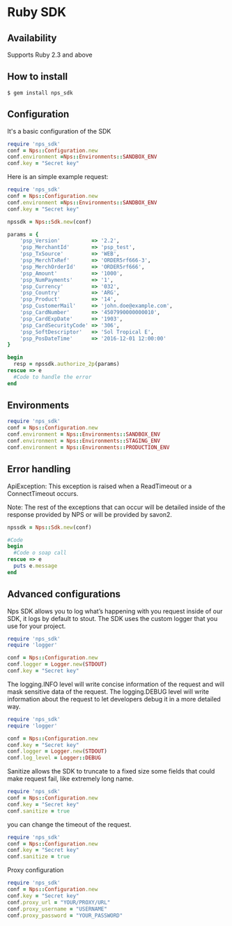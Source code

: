 #  Ruby SDK

## Availability
Supports Ruby 2.3 and above


## How to install

```shell_session
$ gem install nps_sdk
```

## Configuration

It's a basic configuration of the SDK

```ruby
require 'nps_sdk'
conf = Nps::Configuration.new
conf.environment =Nps::Environments::SANDBOX_ENV
conf.key = "Secret key"
```

Here is an simple example request:

```ruby
require 'nps_sdk'
conf = Nps::Configuration.new
conf.environment =Nps::Environments::SANDBOX_ENV
conf.key = "Secret key"

npssdk = Nps::Sdk.new(conf)

params = {
    'psp_Version'          => '2.2',
    'psp_MerchantId'       => 'psp_test',
    'psp_TxSource'         => 'WEB',
    'psp_MerchTxRef'       => 'ORDER5rf666-3',
    'psp_MerchOrderId'     => 'ORDER5rf666',
    'psp_Amount'           => '1000',
    'psp_NumPayments'      => '1',
    'psp_Currency'         => '032',
    'psp_Country'          => 'ARG',
    'psp_Product'          => '14',
    'psp_CustomerMail'     => 'john.doe@example.com',
    'psp_CardNumber'       => '4507990000000010',
    'psp_CardExpDate'      => '1903',
    'psp_CardSecurityCode' => '306',
    'psp_SoftDescriptor'   => 'Sol Tropical E',
    'psp_PosDateTime'      => '2016-12-01 12:00:00'
}

begin
  resp = npssdk.authorize_2p(params)
rescue => e
  #Code to handle the error
end
```

## Environments

```ruby
require 'nps_sdk'
conf = Nps::Configuration.new
conf.environment = Nps::Environments::SANDBOX_ENV
conf.environment = Nps::Environments::STAGING_ENV
conf.environment = Nps::Environments::PRODUCTION_ENV
```

## Error handling

ApiException: This exception is raised when a ReadTimeout or a ConnectTimeout occurs.

Note: The rest of the exceptions that can occur will be detailed inside of the response provided by NPS or will be provided by savon2.

```ruby
npssdk = Nps::Sdk.new(conf)

#Code
begin
  #Code o soap call
rescue => e
  puts e.message
end
```

## Advanced configurations

Nps SDK allows you to log what’s happening with you request inside of our SDK, it logs by default to stout.
The SDK uses the custom logger that you use for your project.

```ruby
require 'nps_sdk'
require 'logger'

conf = Nps::Configuration.new
conf.logger = Logger.new(STDOUT)
conf.key = "Secret key"
```

The logging.INFO level will write concise information of the request and will mask sensitive data of the request. 
The logging.DEBUG level will write information about the request to let developers debug it in a more detailed way.

```ruby
require 'nps_sdk'
require 'logger'

conf = Nps::Configuration.new
conf.key = "Secret key"
conf.logger = Logger.new(STDOUT)
conf.log_level = Logger::DEBUG
```

Sanitize allows the SDK to truncate to a fixed size some fields that could make request fail, like extremely long name.

```ruby
require 'nps_sdk'
conf = Nps::Configuration.new
conf.key = "Secret key"
conf.sanitize = true
```

you can change the timeout of the request.

```ruby
require 'nps_sdk'
conf = Nps::Configuration.new
conf.key = "Secret key"
conf.sanitize = true
```

Proxy configuration

```ruby
require 'nps_sdk'
conf = Nps::Configuration.new
conf.key = "Secret key"
conf.proxy_url = "YOUR/PROXY/URL"
conf.proxy_username = "USERNAME"
conf.proxy_password = "YOUR_PASSWORD"
```
